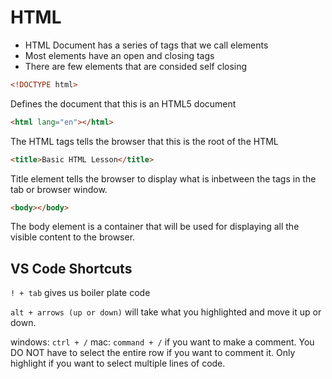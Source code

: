 # HTML

- HTML Document has a series of tags that we call elements
- Most elements have an open and closing tags
- There are few elements that are consided self closing

```html
<!DOCTYPE html>
```

Defines the document that this is an HTML5 document

```html
<html lang="en"></html>
```

The HTML tags tells the browser that this is the root of the HTML

```html
<title>Basic HTML Lesson</title>
```

Title element tells the browser to display what is inbetween the tags in the tab or browser window.

```html
<body></body>
```

The body element is a container that will be used for displaying all the visible content to the browser.

## VS Code Shortcuts

`! + tab` gives us boiler plate code

`alt + arrows (up or down)` will take what you highlighted and move it up or down.

windows: `ctrl + /` mac: `command + /` if you want to make a comment. You DO NOT have to select the entire row if you want to comment it. Only highlight if you want to select multiple lines of code.

